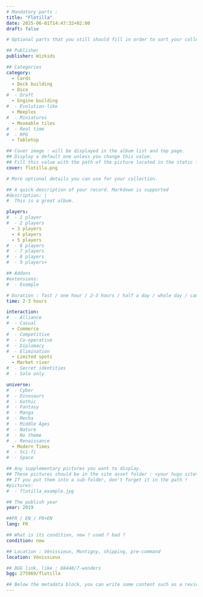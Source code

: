 ```yaml
---
# Mandatory parts :
title: "Flotilla"
date: 2025-06-01T14:47:32+02:00
draft: false

# Optional parts that you still should fill in order to sort your collection

## Publisher
publisher: Wizkids

## Categories
category:
  - Cards
  - Deck building
  - Dice
#  - Draft
  - Engine building
#  - Evolution-like
  - Meeples
#  - Miniatures
  - Moveable tiles
#  - Real time
#  - RPG
  - Tabletop

## Cover image : will be displayed in the album list and top page.
## Display a default one unless you change this value.
## Fill this value with the path of the picture located in the static folder
cover: flotilla.png

# More optional details you can use for your collection.

## A quick description of your record. Markdown is supported
#description: |
#  This is a great album.

players:
#  - 1 player
#  - 2 players
  - 3 players
  - 4 players
  - 5 players
#  - 6 players
#  - 7 players
#  - 8 players
#  - 9 players+

## Addons
#extensions:
#  - Example

# Duration : fast / one hour / 2-3 hours / half a day / whole day / campaign
time: 2-3 hours

interaction:
#  - Alliance
#  - Casual
  - Commerce
#  - Competitive
#  - Co-operative
#  - Diplomacy
#  - Elimination
  - Limited spots
  - Market river
#  - Secret identities
#  - Solo only

universe:
#  - Cyber
#  - Dinosaurs
#  - Gothic
#  - Fantasy
#  - Manga
#  - Mecha
#  - Middle Ages
#  - Nature
#  - No theme
#  - Renaissance
  - Modern Times
#  - Sci-fi
#  - Space

## Any supplementary pictures you want to display.
## These pictures should be in the site asset folder : <your hugo site>/static
## If you put them into a sub-folder, don't forget it in the path !
#pictures:
#  - flotilla_example.jpg

## The publish year
year: 2019

##FR / EN / FR+EN
lang: FR

## What is its condition, new ? used ? bad ?
condition: new

## Location : Vénissieux, Montigny, shipping, pre-command
location: Vénissieux

## BGG link, like : 68448/7-wonders
bgg: 275969/flotilla

## Below the metadata block, you can write some content such as a review or anything else you want. It'll be displayed in the album page.
---
```

